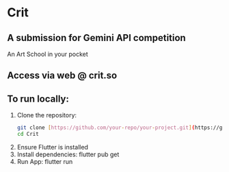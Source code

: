 # Crit
## A submission for Gemini API competition

An Art School in your pocket

## Access via web @ crit.so

## To run locally:
1. Clone the repository:
   ```sh
   git clone [https://github.com/your-repo/your-project.git](https://github.com/DamonHollenbeck/Crit/edit/main/README.md)
   cd Crit
2. Ensure Flutter is installed
3. Install dependencies:
  flutter pub get
4. Run App:
   flutter run
  
